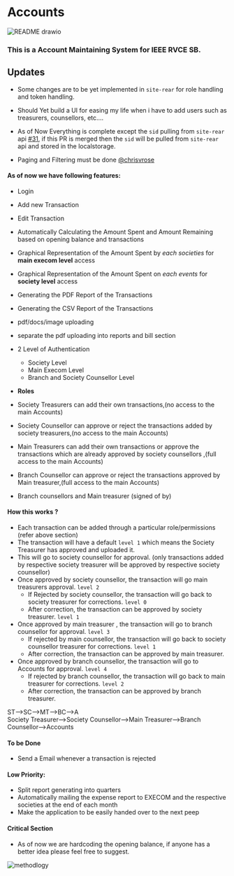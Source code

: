 # Accounts
![README drawio](https://user-images.githubusercontent.com/71436720/152999124-11b02319-4529-4d5b-a248-02e5ff1a4124.png)

### This is a Account Maintaining System for IEEE RVCE SB.

## Updates

- Some changes are to be yet implemented in `site-rear` for role handling and token handling.

- Should Yet build a UI for easing my life when i have to add users such as treasurers, counsellors, etc....

- As of Now Everything is complete except the `sid` pulling from `site-rear` api [#31](https://github.com/IEEE-RVCE/site-rear/pull/31), if this PR is merged then the `sid` will be pulled from `site-rear` api and stored in the localstorage.

- Paging and Filtering must be done [@chrisvrose](https://github.com/chrisvrose)

#### As of now we have following features:

- Login
- Add new Transaction
- Edit Transaction
- Automatically Calculating the Amount Spent and Amount Remaining based on opening balance and transactions
- Graphical Representation of the Amount Spent by _each societies_ for **main execom level** access
- Graphical Representation of the Amount Spent on _each events_ for **society level** access
- Generating the PDF Report of the Transactions
- Generating the CSV Report of the Transactions
- pdf/docs/image uploading
- separate the pdf uploading into reports and bill section

- 2 Level of Authentication

  - Society Level
  - Main Execom Level
  - Branch and Society Counsellor Level

- **Roles**
- Society Treasurers can add their own transactions,(no access to the main Accounts)
- Society Counsellor can approve or reject the transactions added by society treasurers,(no access to the main Accounts)
- Main Treasurers can add their own transactions or approve the transactions which are already approved by society counsellors ,(full access to the main Accounts)
- Branch Counsellor can approve or reject the transactions approved by Main treasurer,(full access to the main Accounts)
- Branch counsellors and Main treasurer (signed of by)

#### How this works ?

- Each transaction can be added through a particular role/permissions (refer above section)
- The transaction will have a default `level 1` which means the Society Treasurer has approved and uploaded it.
- This will go to society counsellor for approval. (only transactions added by respective society treasurer will be approved by respective society counsellor)
- Once approved by society counsellor, the transaction will go main treasurers approval. `level 2`
  - If Rejected by society counsellor, the transaction will go back to society treasurer for corrections. `level 0`
  - After correction, the transaction can be approved by society treasurer. `level 1`
- Once approved by main treasurer , the transaction will go to branch counsellor for approval. `level 3`
  - If rejected by main counsellor, the transaction will go back to society counsellor treasurer for corrections. `level 1`
  - After correction, the transaction can be approved by main treasurer.
- Once approved by branch counsellor, the transaction will go to Accounts for approval. `level 4`
  - If rejected by branch counsellor, the transaction will go back to main treasurer for corrections. `level 2`
  - After correction, the transaction can be approved by branch treasurer.

ST-->SC-->MT-->BC-->A<br/>
Society Treasurer-->Society Counsellor-->Main Treasurer-->Branch Counsellor-->Accounts

#### To be Done

- Send a Email whenever a transaction is rejected

#### Low Priority:

- Split report generating into quarters
- Automatically mailing the expense report to EXECOM and the respective societies at the end of each month
- Make the application to be easily handed over to the next peep

#### Critical Section

- As of now we are hardcoding the opening balance, if anyone has a better idea please feel free to suggest.

![methodlogy](https://user-images.githubusercontent.com/71436720/152999149-ed390e8a-6258-4122-9a67-85900ce0d8b1.png)
